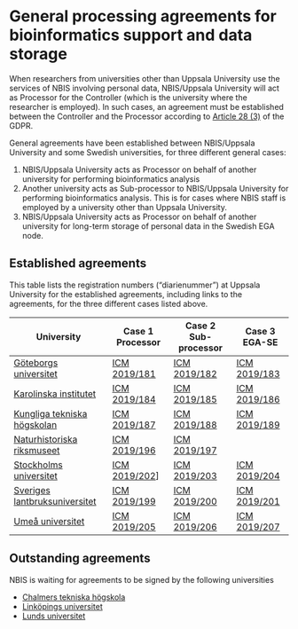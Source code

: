 # General processing agreements for bioinformatics support and data storage
When researchers from universities other than Uppsala University use the services of NBIS involving personal data, NBIS/Uppsala University will act as Processor for the Controller (which is the university where the researcher is employed). In such cases, an agreement must be established between the Controller and the Processor according to [Article 28 (3)](https://gdpr-info.eu/art-28-gdpr/) of the GDPR.

General agreements have been established between NBIS/Uppsala University and some Swedish universities, for three different general cases:

1. NBIS/Uppsala University acts as Processor on behalf of another university for performing bioinformatics analysis
2. Another university acts as Sub-processor to NBIS/Uppsala University for performing bioinformatics analysis. This is for cases where NBIS staff is employed by a university other than Uppsala University.
3. NBIS/Uppsala University acts as Processor on behalf of another university for long-term storage of personal data in the Swedish EGA node.

## Established agreements
This table lists the registration numbers (“diarienummer”) at Uppsala University for the established agreements, including links to the agreements, for the three different cases listed above.

| University | Case 1 Processor | Case 2 Sub-processor | Case 3 EGA-SE |
| --- | --- | --- | --- |
| [Göteborgs universitet](https://www.gu.se/) | [ICM 2019/181](/data/agreements/Diarie-NBIS-ICM-2019_181-GU-PUB.pdf) | [ICM 2019/182](/data/agreements/Diarie-NBIS-ICM-2019_182-GU-PUUB.pdf) | [ICM 2019/183](/data/agreements/Diarie-NBIS-ICM-2019_183-GU-PUB.pdf) |
| [Karolinska institutet](https://ki.se/) | [ICM 2019/184](/data/agreements/Diarie-NBIS-ICM-2019_184-KI-PUB.pdf) | [ICM 2019/185](/data/agreements/Diarie-NBIS-ICM-2019_185-KI-PUUB.pdf) | [ICM 2019/186](/data/agreements/Diarie-NBIS-ICM-2019_186-KI-PUB.pdf) |
| [Kungliga tekniska högskolan](https://www.kth.se/) | [ICM 2019/187](/data/agreements/Diarie-NBIS-ICM-2019_187-KTH-PUB.pdf) | [ICM 2019/188](/data/agreements/Diarie-NBIS-ICM-2019_188-KTH-PUUB.pdf) | [ICM 2019/189](/data/agreements/Diarie-NBIS-ICM-2019_189-KTH-PUB.pdf) |
| [Naturhistoriska riksmuseet](https://www.nrm.se/) | [ICM 2019/196](/data/agreements/Diarie-NBIS-ICM-2019_196-NRM-PUB.pdf) | [ICM 2019/197](/data/agreements/Diarie-NBIS-ICM-2019_197-NRM-PUUB.pdf) |   |
| [Stockholms universitet](https://www.su.se/) | [ICM 2019/202](/data/agreements/Diarie-NBIS-ICM-2019_202-SU-PUB.pdf)] | [ICM 2019/203](/data/agreements/Diarie-NBIS-ICM-2019_203-SU-PUUB.pdf) | [ICM 2019/204](/data/agreements/Diarie-NBIS-ICM-2019_204-SU-PUB.pdf) |
| [Sveriges lantbruksuniversitet](https://www.slu.se/) | [ICM 2019/199](/data/agreements/Diarie-NBIS-ICM-2019_199-SLU-PUB.pdf) | [ICM 2019/200](/data/agreements/Diarie-NBIS-ICM-2019_200-SLU-PUUB.pdf) | [ICM 2019/201](/data/agreements/Diarie-NBIS-ICM-2019_201-SLU-PUB.pdf) |
| [Umeå universitet](https://www.umu.se/) | [ICM 2019/205](/data/agreements/Diarie-NBIS-ICM-2019_205-UmU-PUB.pdf) | [ICM 2019/206](/data/agreements/Diarie-NBIS-ICM-2019_206-UmU-PUUB.pdf) | [ICM 2019/207](/data/agreements/Diarie-NBIS-ICM-2019_207-UmU-PUB.pdf) |

## Outstanding agreements
NBIS is waiting for agreements to be signed by the following universities

* [Chalmers tekniska högskola](https://www.chalmers.se/)
* [Linköpings universitet](https://liu.se/)
* [Lunds universitet](https://www.lu.se/)